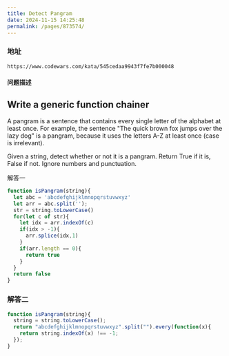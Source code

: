 ```yaml
---
title: Detect Pangram
date: 2024-11-15 14:25:48
permalink: /pages/873574/
---
```

### 地址

```
https://www.codewars.com/kata/545cedaa9943f7fe7b000048
```



#### 问题描述

## Write a generic function chainer

A pangram is a sentence that contains every single letter of the alphabet at least once. For example, the sentence "The quick brown fox jumps over the lazy dog" is a pangram, because it uses the letters A-Z at least once (case is irrelevant).

Given a string, detect whether or not it is a pangram. Return True if it is, False if not. Ignore numbers and punctuation.

解答一

```javascript
function isPangram(string){
  let abc = 'abcdefghijklmnopqrstuvwxyz'
  let arr = abc.split('');
  str = string.toLowerCase()
  for(let c of str){
    let idx = arr.indexOf(c)
    if(idx > -1){
      arr.splice(idx,1)
    }    
    if(arr.length == 0){
      return true
    }
  }
  return false
}
```

### 解答二

```javascript
function isPangram(string){
  string = string.toLowerCase();
  return "abcdefghijklmnopqrstuvwxyz".split("").every(function(x){
    return string.indexOf(x) !== -1;
  });
}
```

